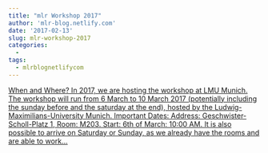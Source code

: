 ```yaml
---
title: "mlr Workshop 2017"
author: 'mlr-blog.netlify.com'
date: '2017-02-13'
slug: mlr-workshop-2017
categories:
  - 
tags:
  - mlrblognetlifycom
---
```


[When and Where? In 2017, we are hosting the workshop at LMU Munich. The workshop will run from 6 March to 10 March 2017 (potentially including the sunday before and the saturday at the end), hosted by the Ludwig-Maximilians-University Munich. Important Dates: Address: Geschwister-Scholl-Platz 1, Room: M203. Start: 6th of March: 10:00 AM. It is also possible to arrive on Saturday or Sunday, as we already have the rooms and are able to work...<click to read more>](https://mlr-blog.netlify.com/post/2017-02-13-mlr-workshop/)

